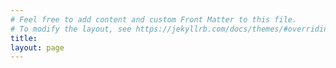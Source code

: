 ```yaml
---
# Feel free to add content and custom Front Matter to this file.
# To modify the layout, see https://jekyllrb.com/docs/themes/#overriding-theme-defaults
title: 
layout: page
---
```

<style>
 #masthead {
  white-space: nowrap;
  border-bottom: 5px;
}

#masthead : hover{
	color: red;
}

</style>

